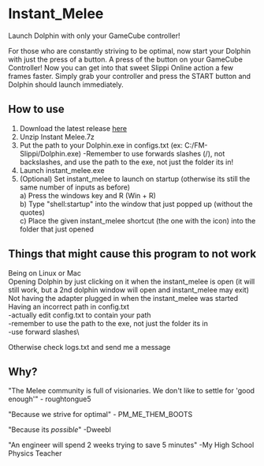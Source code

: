 # Instant_Melee
Launch Dolphin with only your GameCube controller!

For those who are constantly striving to be optimal, now start your Dolphin with just the press of a button. A press of the button on your GameCube Controller! Now you can get into that sweet Slippi Online action a few frames faster. Simply grab your controller and press the START button and Dolphin should launch immediately.

## How to use

1. Download the latest release [here](https://github.com/RucksP/Instant_Melee/releases/download/v0.9/Instant.Melee.7z) 
2. Unzip Instant Melee.7z
3. Put the path to your Dolphin.exe in configs.txt (ex: C:/FM-Slippi/Dolphin.exe)
   -Remember to use forwards slashes (/), not backslashes, and use the path to the exe, not just the folder its in!
4. Launch instant_melee.exe
5. (Optional) Set instant_melee to launch on startup (otherwise its still the same number of inputs as before)\
    a) Press the windows key and R (Win + R)\
    b) Type "shell:startup" into the window that just popped up (without the quotes)\
    c) Place the given instant_melee shortcut (the one with the icon) into the folder that just opened

## Things that might cause this program to not work

Being on Linux or Mac\
Opening Dolphin by just clicking on it when the instant_melee is open (it will still work, but a 2nd dolphin window will open and instant_melee may exit)\
Not having the adapter plugged in when the instant_melee was started\
Having an incorrect path in config.txt\
  -actually edit config.txt to contain your path \
  -remember to use the path to the exe, not just the folder its in\
  -use forward slashes\
  
Otherwise check logs.txt and send me a message

## Why?

"The Melee community is full of visionaries. We don't like to settle for 'good enough'" - roughtongue5

"Because we strive for optimal" - PM_ME_THEM_BOOTS

"Because its *possible*" -Dweebl

"An engineer will spend 2 weeks trying to save 5 minutes" -My High School Physics Teacher
